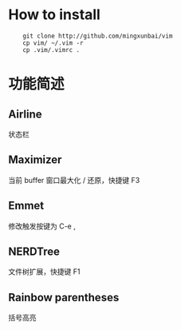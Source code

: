 # How to install
```shell
    git clone http://github.com/mingxunbai/vim
    cp vim/ ~/.vim -r
	cp .vim/.vimrc .
```

# 功能简述
## Airline
状态栏

## Maximizer
当前 buffer 窗口最大化 / 还原，快捷键 F3

## Emmet
修改触发按键为 C-e ,

## NERDTree
文件树扩展，快捷键 F1

## Rainbow parentheses
括号高亮
